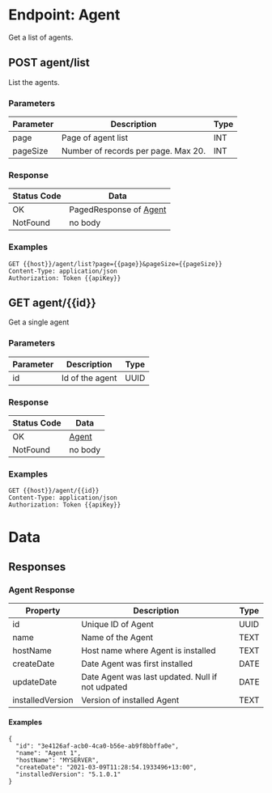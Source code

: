 # Endpoint: Agent

Get a list of agents.

## POST agent/list

List the agents.

### Parameters

|Parameter|Description|Type|
|--|--|--|
|page|Page of agent list|INT|
|pageSize|Number of records per page.  Max 20.|INT|

### Response

|Status Code|Data|
|--|--|
|OK|PagedResponse of [Agent](#AgentResponse) |
|NotFound|no body|

### Examples

```
GET {{host}}/agent/list?page={{page}}&pageSize={{pageSize}}
Content-Type: application/json
Authorization: Token {{apiKey}}
```

## GET agent/{{id}}

Get a single agent

### Parameters

|Parameter|Description|Type|
|--|--|--|
|id|Id of the agent|UUID|

### Response

|Status Code|Data|
|--|--|
|OK|[Agent](#AgentResponse) |
|NotFound|no body|

### Examples

```
GET {{host}}/agent/{{id}}
Content-Type: application/json
Authorization: Token {{apiKey}}
```

# Data

## Responses

<a name="AgentResponse" />

### Agent Response

|Property|Description|Type|
|--|--|--|
|id|Unique ID of Agent|UUID|
|name|Name of the Agent|TEXT|
|hostName|Host name where Agent is installed|TEXT|
|createDate|Date Agent was first installed |DATE|
|updateDate|Date Agent was last updated. Null if not udpated |DATE|
|installedVersion|Version of installed Agent|TEXT|

#### Examples

```
{
  "id": "3e4126af-acb0-4ca0-b56e-ab9f8bbffa0e",
  "name": "Agent 1",
  "hostName": "MYSERVER",
  "createDate": "2021-03-09T11:28:54.1933496+13:00",
  "installedVersion": "5.1.0.1"
}
```
